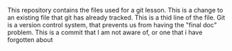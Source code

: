 This repository contains the files used for a git lesson.
This is a change to an existing file that git has already tracked.
This is a thid line of the file.
Git is a version control system, that prevents us from having the "final doc" problem.
This is a commit that I am not aware of, or one that i have forgotten about
